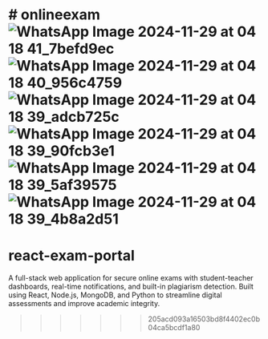 
﻿# onlineexam
![WhatsApp Image 2024-11-29 at 04 18 41_7befd9ec](https://github.com/user-attachments/assets/e09b1bfa-df26-4dc9-bd54-8d57871a1f66)
![WhatsApp Image 2024-11-29 at 04 18 40_956c4759](https://github.com/user-attachments/assets/cf8efab0-fd83-49ab-98c1-4daa4439bea9)
![WhatsApp Image 2024-11-29 at 04 18 39_adcb725c](https://github.com/user-attachments/assets/24913f76-a142-4b44-acff-fe36280f37ec)
![WhatsApp Image 2024-11-29 at 04 18 39_90fcb3e1](https://github.com/user-attachments/assets/0490630b-53bb-48e2-9e22-f7519317da3a)
![WhatsApp Image 2024-11-29 at 04 18 39_5af39575](https://github.com/user-attachments/assets/901e165d-0ada-405d-ac0a-cd01bb6df43d)
![WhatsApp Image 2024-11-29 at 04 18 39_4b8a2d51](https://github.com/user-attachments/assets/14468ae6-240f-4f3a-b67e-b036a28c50a4)
=======
# react-exam-portal
A full-stack web application for secure online exams with student-teacher dashboards, real-time notifications, and built-in plagiarism detection. Built using React, Node.js, MongoDB, and Python to streamline digital assessments and improve academic integrity.
>>>>>>> 205acd093a16503bd8f4402ec0b04ca5bcdf1a80
